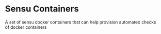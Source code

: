 # Sensu Containers

A set of sensu docker containers that can help provision automated checks of docker containers


